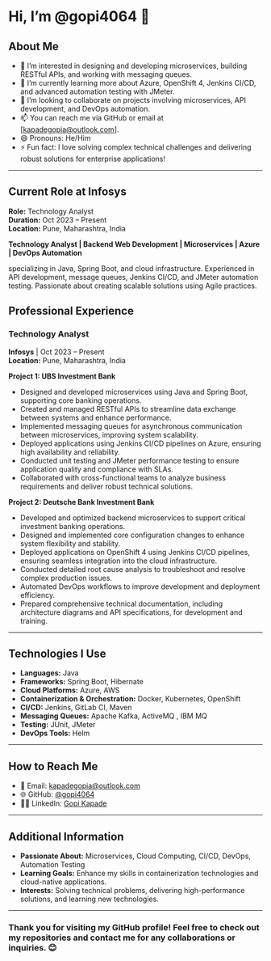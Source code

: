 # Hi, I’m @gopi4064 👋

## About Me

- 👀 I’m interested in designing and developing microservices, building RESTful APIs, and working with messaging queues.
- 🌱 I’m currently learning more about Azure, OpenShift 4, Jenkins CI/CD, and advanced automation testing with JMeter.
- 💞️ I’m looking to collaborate on projects involving microservices, API development, and DevOps automation.
- 📫 You can reach me via GitHub or email at [kapadegopia@outlook.com].
- 😄 Pronouns: He/Him
- ⚡ Fun fact: I love solving complex technical challenges and delivering robust solutions for enterprise applications!

---

## Current Role at Infosys

**Role:** Technology Analyst  
**Duration:** Oct 2023 – Present  
**Location:** Pune, Maharashtra, India  

**Technology Analyst | Backend Web Development | Microservices | Azure | DevOps Automation**

specializing in Java, Spring Boot, and cloud infrastructure. Experienced in API development, message queues, Jenkins CI/CD, and JMeter automation testing. Passionate about creating scalable solutions using Agile practices.

## Professional Experience

### Technology Analyst
**Infosys** | Oct 2023 – Present  
**Location:** Pune, Maharashtra, India

**Project 1: UBS Investment Bank**  
- Designed and developed microservices using Java and Spring Boot, supporting core banking operations.  
- Created and managed RESTful APIs to streamline data exchange between systems and enhance performance.  
- Implemented messaging queues for asynchronous communication between microservices, improving system scalability.  
- Deployed applications using Jenkins CI/CD pipelines on Azure, ensuring high availability and reliability.  
- Conducted unit testing and JMeter performance testing to ensure application quality and compliance with SLAs.  
- Collaborated with cross-functional teams to analyze business requirements and deliver robust technical solutions.  

**Project 2: Deutsche Bank Investment Bank**  
- Developed and optimized backend microservices to support critical investment banking operations.  
- Designed and implemented core configuration changes to enhance system flexibility and stability.  
- Deployed applications on OpenShift 4 using Jenkins CI/CD pipelines, ensuring seamless integration into the cloud infrastructure.  
- Conducted detailed root cause analysis to troubleshoot and resolve complex production issues.  
- Automated DevOps workflows to improve development and deployment efficiency.  
- Prepared comprehensive technical documentation, including architecture diagrams and API specifications, for development and training.

---

## Technologies I Use

- **Languages:** Java
- **Frameworks:** Spring Boot, Hibernate
- **Cloud Platforms:** Azure, AWS
- **Containerization & Orchestration:** Docker, Kubernetes, OpenShift
- **CI/CD:** Jenkins, GitLab CI, Maven
- **Messaging Queues:** Apache Kafka, ActiveMQ , IBM MQ
- **Testing:** JUnit, JMeter
- **DevOps Tools:** Helm

---

## How to Reach Me

- 📧 Email: [kapadegopia@outlook.com](mailto:kapadegopia@outlook.com)
- 🌐 GitHub: [@gopi4064](https://github.com/gopi4064)
- 🧑‍💼 LinkedIn: [Gopi Kapade](https://www.linkedin.com/in/gopi-kapade-215113284/)

---

## Additional Information

- **Passionate About:** Microservices, Cloud Computing, CI/CD, DevOps, Automation Testing
- **Learning Goals:** Enhance my skills in containerization technologies and cloud-native applications.
- **Interests:** Solving technical problems, delivering high-performance solutions, and learning new technologies.

---

### Thank you for visiting my GitHub profile! Feel free to check out my repositories and contact me for any collaborations or inquiries. 😊
